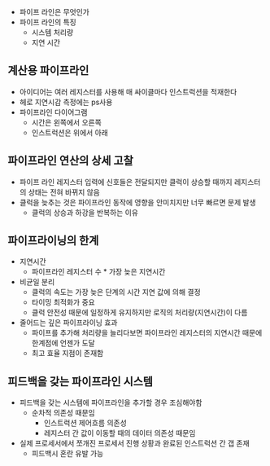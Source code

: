 * 파이프 라인은 무엇인가
* 파이프 라인의 특징
	* 시스템 처리량
	* 지연 시간

## 계산용 파이프라인

* 아이디어는 여러 레지스터를 사용해 매 싸이클마다 인스트럭션을 적재한다
* 헤로 지연시감 측정에는 ps사용
* 파이프라인 다이어그램
	* 시간은 왼쪽에서 오른쪽
	* 인스트럭션은 위에서 아래

## 파이프라인 연산의 상세 고찰

* 파이프 라인 레지스터 입력에 신호들은 전달되지만 클럭이 상승할 때까지 레지스터의 상태는 전혀 바뀌지 않음
* 클럭을 늦추는 것은 파이프라인 동작에 영향을 안미치지만 너무 빠르면 문제 발생
	* 클럭의 상승과 하강을 반복하는 이유

## 파이프라이닝의 한계

* 지연시간
	* 파이프라인 레지스터 수 * 가장 늦은 지연시간
* 비균일 분리
	* 클럭의 속도는 가장 늦은 단계의 시간 지연 값에 의해 결정
	* 타이밍 최적화가 중요
	* 클럭 안전성 때문에 일정하게 유지하지만 로직의 처리량(지연시간)이 다름
* 줄어드는 깊은 파이프라이닝 효과
	* 파이프를 추가해 처리량을 늘리다보면 파이프라인 레지스터의 지연시간 때문에 한계점에 언젠가 도달
	* 최고 효율 지점이 존재함

## 피드백을 갖는 파이프라인 시스템

* 피드백을 갖는 시스템에 파이프라인을 추가할 경우 조심해야함
	* 순차적 의존성 때문임
		* 인스트럭션 제어흐름 의존성
		* 레지스터 간 값이 이동할 때의 데이터 의존성 때문임
* 실제 프로세서에서  쪼개진 프로세서 진행 상황과 완료된 인스트럭션 간 갭 존재
	* 피드백시 혼란 유발 가능
